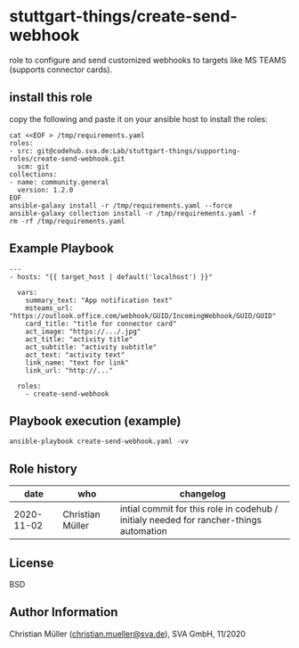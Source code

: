 stuttgart-things/create-send-webhook
=======================================

role to configure and send customized webhooks to targets like MS TEAMS (supports connector cards).

install this role
-----------------

copy the following and paste it on your ansible host to install the roles:
```
cat <<EOF > /tmp/requirements.yaml
roles:
- src: git@codehub.sva.de:Lab/stuttgart-things/supporting-roles/create-send-webhook.git
  scm: git
collections:
- name: community.general
  version: 1.2.0
EOF
ansible-galaxy install -r /tmp/requirements.yaml --force
ansible-galaxy collection install -r /tmp/requirements.yaml -f
rm -rf /tmp/requirements.yaml
```

Example Playbook
----------------

```
---
- hosts: "{{ target_host | default('localhost') }}"

  vars:
    summary_text: "App notification text"
    msteams_url: "https://outlook.office.com/webhook/GUID/IncomingWebhook/GUID/GUID"
    card_title: "title for connector card"
    act_image: "https://.../.jpg"
    act_title: "activity title"
    act_subtitle: "activity subtitle"
    act_text: "activity text"
    link_name: "text for link"
    link_url: "http://..."

  roles:
    - create-send-webhook
```

Playbook execution (example)
-----------------------------

```
ansible-playbook create-send-webhook.yaml -vv
```

Role history
----------------
| date  | who | changelog |
|---|---|---|
|2020-11-02  | Christian Müller | intial commit for this role in codehub / initialy needed for rancher-things automation

License
-------

BSD

Author Information
------------------

Christian Müller (christian.mueller@sva.de), SVA GmbH, 11/2020

